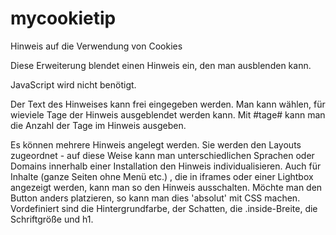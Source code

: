 # mycookietip
Hinweis auf die Verwendung von Cookies

Diese Erweiterung blendet einen Hinweis ein, den man ausblenden kann.

JavaScript wird nicht benötigt.

Der Text des Hinweises kann frei eingegeben werden.
Man kann wählen, für wieviele Tage der Hinweis ausgeblendet werden kann.
Mit #tage# kann man die Anzahl der Tage im Hinweis ausgeben.


Es können mehrere Hinweis angelegt werden.
Sie werden den Layouts zugeordnet - auf diese Weise kann man unterschiedlichen Sprachen oder Domains innerhalb einer Installation den Hinweis individualisieren.
Auch für Inhalte (ganze Seiten ohne Menü etc.) , die in iframes oder einer Lightbox angezeigt werden, kann man so den Hinweis ausschalten.
Möchte man den Button anders platzieren, so kann man dies 'absolut' mit CSS machen.
Vordefiniert sind die Hintergrundfarbe, der Schatten, die .inside-Breite, die Schriftgröße und h1.

